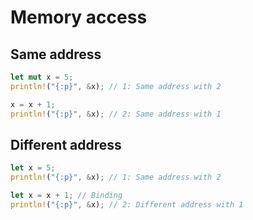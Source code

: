 # Memory access

## Same address

```rust
let mut x = 5;
println!("{:p}", &x); // 1: Same address with 2

x = x + 1;
println!("{:p}", &x); // 2: Same address with 1
```

## Different address

```rust
let x = 5;
println!("{:p}", &x); // 1: Same address with 2

let x = x + 1; // Binding
println!("{:p}", &x); // 2: Different address with 1
```

